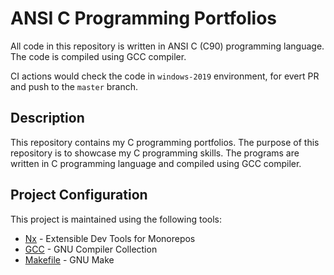# ANSI C Programming Portfolios

All code in this repository is written in ANSI C (C90) programming language. The code is compiled using GCC compiler.

CI actions would check the code in `windows-2019` environment, for evert PR and push to the `master` branch.

## Description

This repository contains my C programming portfolios. The purpose of this repository is to showcase my C programming skills. The programs are written in C programming language and compiled using GCC compiler.

## Project Configuration

This project is maintained using the following tools:

-   [Nx](https://nx.dev) - Extensible Dev Tools for Monorepos
-   [GCC](https://gcc.gnu.org) - GNU Compiler Collection
-   [Makefile](https://www.gnu.org/software/make) - GNU Make
